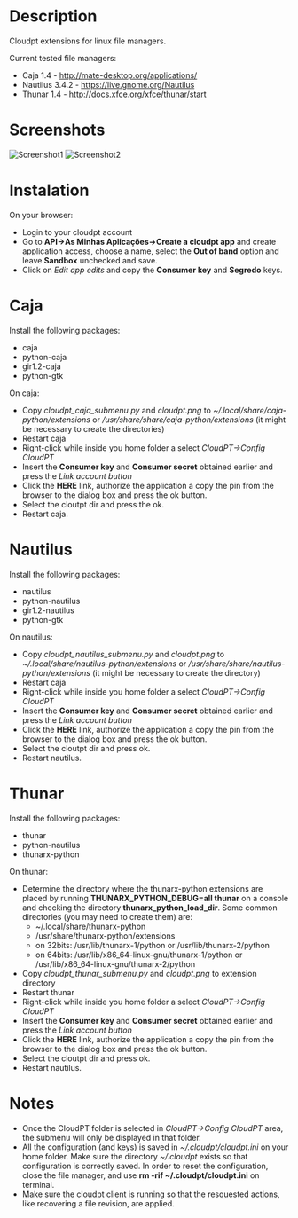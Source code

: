 Description
===========

Cloudpt extensions for linux file managers.

Current tested file managers:

* Caja 1.4 - http://mate-desktop.org/applications/
* Nautilus 3.4.2 - https://live.gnome.org/Nautilus
* Thunar 1.4 - http://docs.xfce.org/xfce/thunar/start


Screenshots
===========

![Screenshot1](https://raw.github.com/marcoconstancio/cloudpt_filemanagers_submenu/master/screen1.jpg)
![Screenshot2](https://raw.github.com/marcoconstancio/cloudpt_filemanagers_submenu/master/screen2.jpg)


Instalation
==================

On your browser:	

* Login to your cloudpt account
* Go to **API->As Minhas Aplicações->Create a cloudpt app** and create application access, choose a name, select the **Out of band** option and leave **Sandbox** unchecked and save. 
* Click on *Edit app edits* and copy the **Consumer key** and **Segredo** keys.


Caja
====

Install the following packages:

* caja 
* python-caja
* gir1.2-caja
* python-gtk

On caja:

* Copy *cloudpt_caja_submenu.py* and *cloudpt.png* to *~/.local/share/caja-python/extensions* or */usr/share/share/caja-python/extensions* (it might be necessary to create the directories)
* Restart caja
* Right-click while inside you home folder a select *CloudPT->Config CloudPT*
* Insert the **Consumer key** and **Consumer secret** obtained earlier and press the *Link account button*
* Click the **HERE** link, authorize the application a copy the pin from the browser to the dialog box and press the ok button.
* Select the cloutpt dir and press the ok.
* Restart caja.


Nautilus
======================

Install the following packages:

* nautilus 
* python-nautilus
* gir1.2-nautilus
* python-gtk

On nautilus:

* Copy *cloudpt_nautilus_submenu.py* and *cloudpt.png* to *~/.local/share/nautilus-python/extensions* or */usr/share/share/nautilus-python/extensions* (it might be necessary to create the directory)
* Restart caja
* Right-click while inside you home folder a select *CloudPT->Config CloudPT*
* Insert the **Consumer key** and **Consumer secret** obtained earlier and press the *Link account button*
* Click the **HERE** link, authorize the application a copy the pin from the browser to the dialog box and press the ok button.
* Select the cloutpt dir and press ok.
* Restart nautilus.


Thunar
======================

Install the following packages:

* thunar 
* python-nautilus
* thunarx-python

On thunar:

* Determine the directory where the thunarx-python extensions are placed by running **THUNARX_PYTHON_DEBUG=all thunar** on a console and checking the directory **thunarx\_python\_load\_dir**. Some common directories (you may need to create them) are:
	* ~/.local/share/thunarx-python
	* /usr/share/thunarx-python/extensions
	* on 32bits: /usr/lib/thunarx-1/python or /usr/lib/thunarx-2/python
	* on 64bits: /usr/lib/x86\_64-linux-gnu/thunarx-1/python or /usr/lib/x86\_64-linux-gnu/thunarx-2/python
* Copy *cloudpt_thunar_submenu.py* and *cloudpt.png* to extension directory
* Restart thunar
* Right-click while inside you home folder a select *CloudPT->Config CloudPT*
* Insert the **Consumer key** and **Consumer secret** obtained earlier and press the *Link account button*
* Click the **HERE** link, authorize the application a copy the pin from the browser to the dialog box and press the ok button.
* Select the cloutpt dir and press ok.
* Restart nautilus.


Notes
=====

* Once the CloudPT folder is selected in *CloudPT->Config CloudPT* area, the submenu will only be displayed in that folder.
* All the configuration (and keys) is saved in *~/.cloudpt/cloudpt.ini* on your home folder. Make sure the directory *~/.cloudpt* exists so that configuration is correctly saved. In order to reset the configuration, close the file manager, and use **rm -rif ~/.cloudpt/cloudpt.ini** on terminal.
* Make sure the cloudpt client is running so that the resquested actions, like recovering a file revision, are applied.